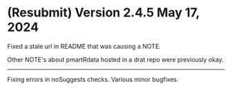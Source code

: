 # (Resubmit) Version 2.4.5 May 17, 2024

Fixed a stale url in README that was causing a NOTE.  

Other NOTE's about pmartRdata hosted in a drat repo were previously okay.

****

Fixing errors in noSuggests checks.  Various minor bugfixes.
